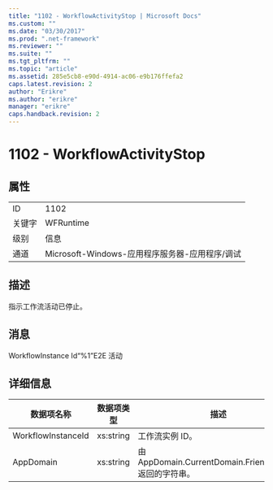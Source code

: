 ```yaml
---
title: "1102 - WorkflowActivityStop | Microsoft Docs"
ms.custom: ""
ms.date: "03/30/2017"
ms.prod: ".net-framework"
ms.reviewer: ""
ms.suite: ""
ms.tgt_pltfrm: ""
ms.topic: "article"
ms.assetid: 285e5cb8-e90d-4914-ac06-e9b176ffefa2
caps.latest.revision: 2
author: "Erikre"
ms.author: "erikre"
manager: "erikre"
caps.handback.revision: 2
---
```

# 1102 - WorkflowActivityStop
## 属性  
  
|||  
|-|-|  
|ID|1102|  
|关键字|WFRuntime|  
|级别|信息|  
|通道|Microsoft\-Windows\-应用程序服务器\-应用程序\/调试|  
  
## 描述  
 指示工作流活动已停止。  
  
## 消息  
 WorkflowInstance Id“%1”E2E 活动  
  
## 详细信息  
  
|数据项名称|数据项类型|描述|  
|-----------|-----------|--------|  
|WorkflowInstanceId|xs:string|工作流实例 ID。|  
|AppDomain|xs:string|由 AppDomain.CurrentDomain.FriendlyName 返回的字符串。|